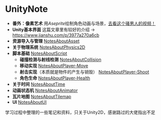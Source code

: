 # UnityNote

- **番外：像素艺术** 用*Aseprite*绘制角色动画与场景，[去看这个骚男人的视频！](https://www.bilibili.com/video/BV1Ty4y1L7yC?spm_id_from=333.999.0.0) 
- **Unity基本界面** 这篇文章里有较好的介绍 -> <https://www.jianshu.com/p/3977a270a6cb>
- **资源导入与管理** [NotesAboutAsset](https://github.com/Vincent-zz/Unity/blob/main/NotesAboutAsset.md)
- **关于物理系统** [NotesAboutPhysics2D](https://github.com/Vincent-zz/Unity/blob/main/NotesAboutPhysics2D.md) 
- **脚本基础** [NotesAboutScript](https://github.com/Vincent-zz/Unity/blob/main/NotesAboutScript.md)
  - **碰撞检测与射线检测** [NotesAboutCollision](https://github.com/Vincent-zz/Unity/blob/main/NotesAboutCollision.md)
  - **移动实现** [NotesAboutPlayer-Move](https://github.com/Vincent-zz/Unity/blob/main/NotesAboutPlayer-Move.md)
  - **射击实现**（本质就是物件的产生与销毁） [NotesAboutPlayer-Shoot](https://github.com/Vincent-zz/Unity/blob/main/NotesAboutPlayer-Shoot.md)
  - **角色生命** [NotesAboutPlayer-Health](https://github.com/Vincent-zz/Unity/blob/main/NotesAboutPlayer-Health.md)
- **关于时间** [NotesAboutTime](https://github.com/Vincent-zz/Unity/blob/main/NotesAboutTime.md)
- **动画状态机** [NotesAboutAnimator](https://github.com/Vincent-zz/Unity/blob/main/NotesAboutAnimator.md)
- **瓦片地图** [NotesAboutTilemap](https://github.com/Vincent-zz/Unity/blob/main/NotesAboutTilemap.md)
- **UI** [NotesAboutUI](https://github.com/Vincent-zz/Unity/blob/main/NotesAboutUI.md)
 
学习过程中整理的一些笔记和资料，只关于Unity2D，感谢路过的大佬指出不足 
